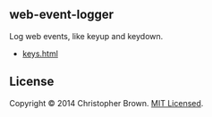 ## web-event-logger

Log web events, like keyup and keydown.

* [keys.html](http://chbrown.github.io/web-event-logger/keys.html)


## License

Copyright © 2014 Christopher Brown. [MIT Licensed](LICENSE).
